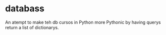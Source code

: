 # databass
An atempt to make teh db cursos in Python more Pythonic by having querys return a list of dictionarys.
